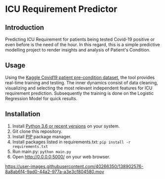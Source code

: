 # ICU Requirement Predictor

Introduction
------------

Predicting ICU Requirement for patients being tested Covid-19 positive or even before is the need of the hour. In this regard, this is a simple predictive modelling project to render insights and analysis of Patient's Condition.

Usage
-----

Using the [Kaggle Covid19 patient pre-condition dataset](https://www.kaggle.com/tanmoyx/covid19-patient-precondition-dataset), the tool provides real-time training and testing.
The inner dynamics consist of data cleaning, visualizing and selecting the most relevant independent features for ICU requirement prediction.
Subsequently the training is done on the Logistic Regression Model for quick results.


Installation
------------
1. Install [Python 3.6 or recent versions](https://www.python.org/downloads/) on your system.
2. Git clone this repository.
3. Install [PIP](https://pip.pypa.io/en/stable/installation/) package manager.
4. Install packages listed in requirements.txt: ```pip install -r requirements.txt```
5. Run main.py: ```python main.py```
6. Open http://0.0.0.0:5000/ on your web browser.


https://user-images.githubusercontent.com/40266350/138902576-8a8ab6f4-9ad0-44a2-977a-a3e3cf804580.mov


